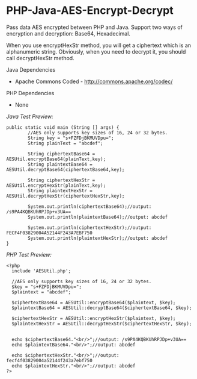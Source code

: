 # PHP-Java-AES-Encrypt-Decrypt
Pass data AES encrypted between PHP and Java. Support two ways of encryption and decryption: Base64, Hexadecimal.

When you use encryptHexStr method, you will get a ciphertext which is an alphanumeric string. Obviously, when you need to decrypt it, you should call decryptHexStr method.

Java Dependencies
- Apache Commons Coded - http://commons.apache.org/codec/

PHP Dependencies
- None


*Java Test Preview:*

```
public static void main (String [] args) {
        //AES only supports key sizes of 16, 24 or 32 bytes.
        String key = "s+FZFDjBKMUVDpu=";
        String plainText = "abcdef";

        String ciphertextBase64 = AESUtil.encryptBase64(plainText,key);
        String plaintextBase64 = AESUtil.decryptBase64(ciphertextBase64,key);

        String ciphertextHexStr = AESUtil.encryptHexStr(plainText,key);
        String plaintextHexStr = AESUtil.decryptHexStr(ciphertextHexStr,key);

        System.out.println(ciphertextBase64);//output: /s9PA4KQBKUhRPJDp+v3UA==
        System.out.println(plaintextBase64);//output: abcdef
        
        System.out.println(ciphertextHexStr);//output: FECF4F03829004A52144F243A7EBF750
        System.out.println(plaintextHexStr);//output: abcdef
}
```


*PHP Test Preview:*

```
<?php
  include 'AESUtil.php';
  
  //AES only supports key sizes of 16, 24 or 32 bytes.
  $key = "s+FZFDjBKMUVDpu=";
  $plaintext = "abcdef";
  
  $ciphertextBase64 = AESUtil::encryptBase64($plaintext, $key);
  $plaintextBase64 = AESUtil::decryptBase64($ciphertextBase64, $key);
  
  $ciphertextHexStr = AESUtil::encryptHexStr($plaintext, $key);
  $plaintextHexStr = AESUtil::decryptHexStr($ciphertextHexStr, $key);
  
  
  echo $ciphertextBase64."<br/>";//output: /s9PA4KQBKUhRPJDp+v3UA==
  echo $plaintextBase64."<br/>";//output: abcdef
  
  echo $ciphertextHexStr."<br/>";//output: fecf4f03829004a52144f243a7ebf750
  echo $plaintextHexStr."<br/>";//output: abcdef
?>
```
